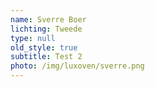 ```yaml
---
name: Sverre Boer
lichting: Tweede
type: null
old_style: true
subtitle: Test 2
photo: /img/luxoven/sverre.png
---
```

